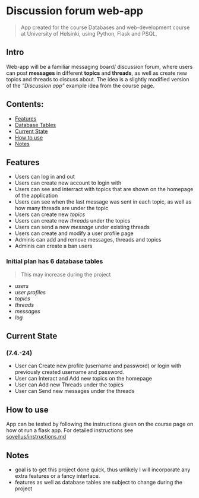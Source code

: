 # Discussion forum web-app
> App created for the course Databases and web-development course at University of Helsinki, using Python, Flask and PSQL.

## Intro
Web-app will be a familiar messaging board/ discussion forum, where users can post **messages** in different **topics** and **threads**, as well as create new topics and threads to discuss about.
The idea is a slightly modified version of the *"Discussion app"* example idea from the course page.

## Contents:
- [Features](#features)
- [Database Tables](#initial-plan-has-6-database-tables)
- [Current State](#current-state)
- [How to use](#how-to-use)
- [Notes](#notes)


## Features
- Users can log in and out
- Users can create new account to login with
- Users can see and interract with topics that are shown on the homepage of the application
- Users can see when the last message was sent in each topic, as well as how many threads are under the topic
- Users can create new *topics*
- Users can create new *threads* under the topics 
- Users can send a new *message* under existing threads
- Users can create and modify a user profile page
- Adminis can add and remove messages, threads and topics
- Adminis can create a ban users

### Initial plan has 6 database tables 
> This may increase during the project
- *users*
- *user profiles*
- *topics*
- *threads*
- *messages*
- *log*

## Current State 
### (7.4.-24)
- User can Create new profile (username and password) or login with previously created username and password.
- User can Interact and Add new topics on the homepage
- User can Add new Threads under the topics
- User can Send new messages under the threads

## How to use
App can be tested by following the instructions given on the course page on how ot run a flask app. 
For detailed instructions see [sovellus/instructions.md](sovellus/instructions.md)


## Notes
- goal is to get this project done quick, thus unlikely I will incorporate any extra features or a fancy interface.
- features as well as database tables are subject to change during the project


